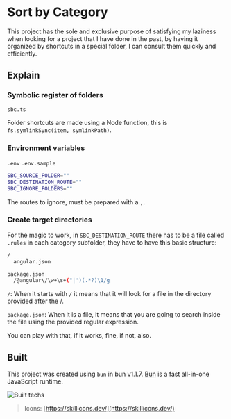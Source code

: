 # Sort by Category

This project has the sole and exclusive purpose of satisfying my laziness when looking for a project that I have done in the past, by having it organized by shortcuts in a special folder, I can consult them quickly and efficiently.

## Explain

### Symbolic register of folders

`sbc.ts`

Folder shortcuts are made using a Node function, this is `fs.symlinkSync(item, symlinkPath)`.

### Environment variables

`.env` `.env.sample`

```bash
SBC_SOURCE_FOLDER=""
SBC_DESTINATION_ROUTE=""
SBC_IGNORE_FOLDERS=""
```

The routes to ignore, must be prepared with a `,`.

### Create target directories

For the magic to work, in `SBC_DESTINATION_ROUTE` there has to be a file called `.rules` in each category subfolder, they have to have this basic structure:

```bash
/
  angular.json

package.json
  /@angular\/\w+\s+("|')(.*?)\1/g
```

`/`: When it starts with `/` it means that it will look for a file in the directory provided after the /. 

`package.json`: When it is a file, it means that you are going to search inside the file using the provided regular expression.

You can play with that, if it works, fine, if not, also.

## Built

This project was created using `bun` in bun v1.1.7. [Bun](https://bun.sh) is a fast all-in-one JavaScript runtime.

![Built techs](https://skillicons.dev/icons?i=ts,bun&theme=dark)

> Icons: [https://skillicons.dev/](https://skillicons.dev/)